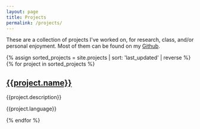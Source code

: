 ```yaml
---
layout: page
title: Projects
permalink: /projects/
---
```


These are a collection of projects I've worked on, for research, class, and/or personal enjoyment. Most of them can be found on my [Github](https://github.com/dlshriver).

{% assign sorted_projects = site.projects | sort: 'last_updated' | reverse %}
{% for project in sorted_projects %}
<div class="project lang-{{project.language}}">
<div class="project-title"><a href="{{project.homepage}}"><h2>{{project.name}}</h2></a></div>
<p class="project-desc">{{project.description}}</p>
<p class="project-lang">{{project.language}}</p>
</div>
{% endfor %}
